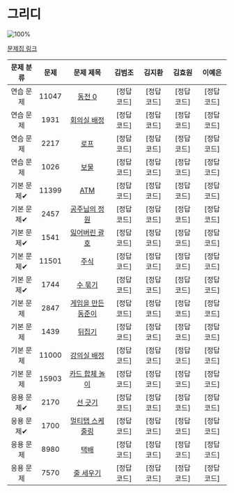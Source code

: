 # 그리디

![100%](https://progress-bar.dev/0/?scale=17&title=progress&width=500&color=babaca&suffix=/17)

[문제집 링크](https://www.acmicpc.net/workbook/view/7320)

| 문제 분류 | 문제 | 문제 제목 | 김범조 | 김지환 | 김효원 | 이예은 |
| :--: | :--: | :--: | :--: | :--: | :--: | :--: |
| 연습 문제 | 11047 | [동전 0](https://www.acmicpc.net/problem/11047) | [정답 코드] | [정답 코드] | [정답 코드] | [정답 코드] |
| 연습 문제 | 1931 | [회의실 배정](https://www.acmicpc.net/problem/1931) | [정답 코드] | [정답 코드] | [정답 코드] | [정답 코드] |
| 연습 문제 | 2217 | [로프](https://www.acmicpc.net/problem/2217) | [정답 코드] | [정답 코드] | [정답 코드] | [정답 코드] |
| 연습 문제 | 1026 | [보물](https://www.acmicpc.net/problem/1026) | [정답 코드] | [정답 코드] | [정답 코드] | [정답 코드] |
| 기본 문제✔ | 11399 | [ATM](https://www.acmicpc.net/problem/11399) | [정답 코드] | [정답 코드] | [정답 코드] | [정답 코드] |
| 기본 문제✔ | 2457 | [공주님의 정원](https://www.acmicpc.net/problem/2457) | [정답 코드] | [정답 코드] | [정답 코드] | [정답 코드] |
| 기본 문제✔ | 1541 | [잃어버린 괄호](https://www.acmicpc.net/problem/1541) | [정답 코드] | [정답 코드] | [정답 코드] | [정답 코드] |
| 기본 문제✔ | 11501 | [주식](https://www.acmicpc.net/problem/11501) | [정답 코드] | [정답 코드] | [정답 코드] | [정답 코드] |
| 기본 문제✔ | 1744 | [수 묶기](https://www.acmicpc.net/problem/1744) | [정답 코드] | [정답 코드] | [정답 코드] | [정답 코드] |
| 기본 문제 | 2847 | [게임을 만든 동준이](https://www.acmicpc.net/problem/2847) | [정답 코드] | [정답 코드] | [정답 코드] | [정답 코드] |
| 기본 문제 | 1439 | [뒤집기](https://www.acmicpc.net/problem/1439) | [정답 코드] | [정답 코드] | [정답 코드] | [정답 코드] |
| 기본 문제 | 11000 | [강의실 배정](https://www.acmicpc.net/problem/11000) | [정답 코드] | [정답 코드] | [정답 코드] | [정답 코드] |
| 기본 문제 | 15903 | [카드 합체 놀이](https://www.acmicpc.net/problem/15903) | [정답 코드] | [정답 코드] | [정답 코드] | [정답 코드] |
| 응용 문제✔ | 2170 | [선 긋기](https://www.acmicpc.net/problem/2170) | [정답 코드] | [정답 코드] | [정답 코드] | [정답 코드] |
| 응용 문제✔ | 1700 | [멀티탭 스케줄링](https://www.acmicpc.net/problem/1700) | [정답 코드] | [정답 코드] | [정답 코드] | [정답 코드] |
| 응용 문제 | 8980 | [택배](https://www.acmicpc.net/problem/8980) | [정답 코드] | [정답 코드] | [정답 코드] | [정답 코드] |
| 응용 문제 | 7570 | [줄 세우기](https://www.acmicpc.net/problem/7570) | [정답 코드] | [정답 코드] | [정답 코드] | [정답 코드] |
